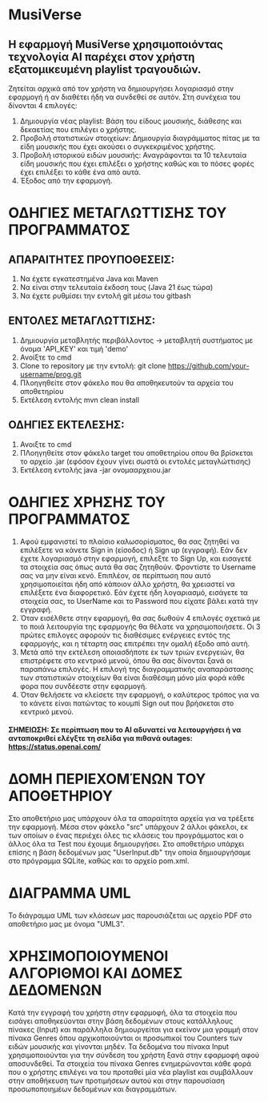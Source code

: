 # MusiVerse
## Η εφαρμογή MusiVerse χρησιμοποιόντας τεχνολογία AI παρέχει στον χρήστη εξατομικευμένη playlist τραγουδιών.
Ζητείται αρχικά από τον χρήστη να δημιουργήσει λογαριασμό στην εφαρμογή ή αν διαθέτει ήδη να συνδεθεί σε αυτόν. Στη συνέχεια του δίνονται 4 επιλογές:
1. Δημιουργία νέας playlist: Βάση του είδους μουσικής, διάθεσης και δεκαετίας που επιλέγει ο χρήστης.
2. Προβολή στατιστικών στοιχείων: Δημιουργία διαγράμματος πίτας με τα είδη μουσικής που έχει ακούσει ο συγκεκριμένος χρήστης.
3. Προβολή ιστορικού ειδών μουσικής: Αναγράφονται τα 10 τελευταία είδη μουσικής που έχει επιλέξει ο χρήστης καθώς και το πόσες φορές έχει επιλέξει το κάθε ένα από αυτά.
4. Έξοδος από την εφαρμογή.

# ΟΔΗΓΙΕΣ ΜΕΤΑΓΛΩΤΤΙΣΗΣ ΤΟΥ ΠΡΟΓΡΑΜΜΑΤΟΣ
## ΑΠΑΡΑΙΤΗΤΕΣ ΠΡΟΥΠΟΘΕΣΕΙΣ:
1. Να έχετε εγκατεστημένα Java και Maven
2. Να είναι στην τελευταία έκδοση τους (Java 21 έως τώρα)
3. Να έχετε ρυθμίσει την εντολή git μέσω του gitbash

## ΕΝΤΟΛΕΣ ΜΕΤΑΓΛΩΤΤΙΣΗΣ:
1. Δημιουργία μεταβλητής περιβάλλοντος -> μεταβλητή συστήματος με όνομα 'API_KEY' και τιμή 'demo'
3. Ανοίξτε το cmd
4. Clone το repository με την εντολή: git clone https://github.com/your-username/prog.git
5. Πλοηγηθείτε στον φάκελο που θα αποθηκευτούν τα αρχεία του αποθετηρίου
6. Εκτέλεση εντολής mvn clean install

## ΟΔΗΓΙΕΣ ΕΚΤΕΛΕΣΗΣ:
1. Ανοιξτε το cmd
2. ΠΛοηγηθείτε στον φάκελο target του αποθετηρίου οπου θα βρίσκεται το αρχείο .jar (εφόσον έχουν γίνει σωστά οι εντολές μεταγλώττισης)
3. Εκτέλεση εντολής java -jar ονομααρχειου.jar

# ΟΔΗΓΙΕΣ ΧΡΗΣΗΣ ΤΟΥ ΠΡΟΓΡΑΜΜΑΤΟΣ
1. Αφού εμφανιστεί το πλαίσιο καλωσορίσματος, θα σας ζητηθεί να επιλέξετε να κάνετε Sign in (είσοδος) ή Sign up (εγγραφή). Εάν δεν έχετε λογαριασμό στην εφαρμογή, επιλεξτε το Sign Up, και εισαγετέ τα στοιχεία σας όπως αυτά θα σας ζητηθούν. Φροντίστε το Username σας να μην είναι κενό. Επιπλέον, σε περίπτωση που αυτό χρησιμοποιείται ήδη από κάποιον άλλο χρήστη, θα χρειαστεί να επιλέξετε ένα διαφορετικό. Εάν έχετε ήδη λογαριασμό, εισάγετε τα στοιχεία σας, το UserName και το Password που είχατε βάλει κατά την εγγραφή.
2. Όταν εισέλθετε στην εφαρμογή, θα σας δωθούν 4 επιλογές σχετικά με το ποιά λειτουργία της εφαρμογής θα θέλατε να χρησιμοποιήσετε. Οι 3 πρώτες επιλογες αφορούν τις διαθέσιμες ενέργειες εντός της εφαρμογής, και η τέταρτη σας επιτρέπει την ομαλή έξοδο από αυτή.
3. Μετά από την εκτέλεση οποιασδήποτε εκ των τριών ενεργειών, θα επιστρέφετε στο κεντρικό μενού, όπου θα σας δίνονται ξανά οι παραπάνω επιλογές. Η επιλογή της διαγραμματικής αναπαράστασης των στατιστικών στοιχείων θα είναι διαθέσιμη μόνο μία φορά κάθε φορα που συνδέεστε στην εφαρμογή.
4. Όταν θελήσετε να κλείσετε την εφαρμογή, ο καλύτερος τρόπος για να το κάνετε είναι πατώντας το κουμπί Sign out που βρήσκεται στο κεντρικό μενού.
#### ΣΗΜΕΙΩΣΗ: Σε περίπτωση που το AI αδυνατεί να λειτουργήσει ή να ανταποκριθεί ελέγξτε τη σελίδα για πιθανά outages: https://status.openai.com/

# ΔΟΜΗ ΠΕΡΙΕΧΟΜΈΝΩΝ ΤΟΥ ΑΠΟΘΕΤΗΡΙΟΥ
Στο αποθετήριο μας υπάρχουν όλα τα απαραίτητα αρχεία για να τρέξετε την εφαρμογή. Μέσα στον φάκελο "src" υπάρχουν 2 άλλοι φάκελοι, εκ των οποίων ο ένας περιέχει όλες τις κλάσεις του προγράμματος και ο άλλος όλα τα Test που έχουμε δημιουργήσει. Στο αποθετήριο υπάρχει επίσης η βάση δεδομένων μας "UserInput.db" την οποία δημιουργήσαμε στο πρόγραμμα SQLite, καθώς και το αρχείο pom.xml.

# ΔΙΑΓΡΑΜΜΑ UML
Το διάγραμμα UML των κλάσεων μας παρουσιάζεται ως αρχείο PDF στο αποθετήριο μας με όνομα "UML3".

# ΧΡΗΣΙΜΟΠΟΙΟΥΜΕΝΟΙ ΑΛΓΟΡΙΘΜΟΙ ΚΑΙ ΔΟΜΕΣ ΔΕΔΟΜΕΝΩΝ
Κατά την εγγραφή του χρήστη στην εφαρμοφή, όλα τα στοιχεία που εισάγει αποθηκεύονται στην βάση δεδομένων στους κατάλληλους πίνακες (Input) και παράλληλα δημιουργείται για εκείνον μια γραμμή στον πίνακα Genres όπου αρχικοποιούνται οι προσωπικοί του Counters των ειδών μουσικής και γίνονται μηδέν. Τα δεδομένα του πίνακα Input χρησιμοποιούνται για την σύνδεση του χρήστη ξανά στην εφαρμοφή αφού αποσυνδεθεί. Τα στοιχεία του πίνακα Genres ενημερώνονται κάθε φορά που ο χρήστης επιλέγει να του προταθεί μία νέα playlist και συμβάλλουν στην αποθήκευση των προτιμήσεων αυτού και στην παρουσίαση προσωποποιημέων δεδομένων και διαγραμμάτων. 
